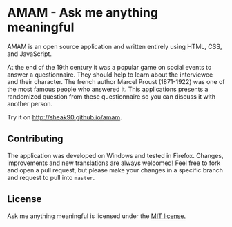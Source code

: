 # AMAM - Ask me anything meaningful
AMAM is an open source application and written entirely using HTML, CSS, and JavaScript.

At the end of the 19th century it was a popular game on social events to answer a questionnaire. They should help to learn about the interviewee and their character. The french author Marcel Proust (1871-1922) was one of the most famous people who answered it. This applications presents a randomized question from these questionnaire so you can discuss it with another person.

Try it on http://sheak90.github.io/amam.

## Contributing
The application was developed on Windows and tested in Firefox. Changes, improvements and new translations are always welcomed! Feel free to fork and open a pull request, but please make your changes in a specific branch and request to pull into `master`.

## License
Ask me anything meaningful is licensed under the [MIT license.]()
